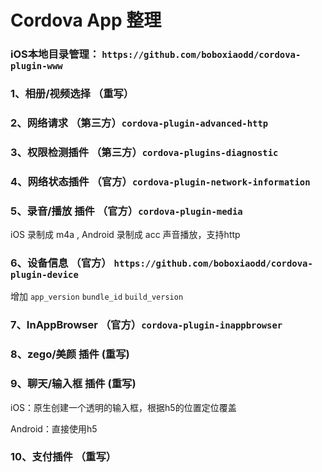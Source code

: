 # Cordova App 整理


### iOS本地目录管理： `https://github.com/boboxiaodd/cordova-plugin-www`

### 1、相册/视频选择 （重写）

### 2、网络请求 （第三方）`cordova-plugin-advanced-http`

### 3、权限检测插件 （第三方）`cordova-plugins-diagnostic`

### 4、网络状态插件 （官方）`cordova-plugin-network-information`

### 5、录音/播放 插件 （官方）`cordova-plugin-media`

iOS  录制成 m4a , Android 录制成 acc 声音播放，支持http

### 6、设备信息 （官方） `https://github.com/boboxiaodd/cordova-plugin-device`
增加 `app_version` `bundle_id` `build_version`

### 7、InAppBrowser （官方）`cordova-plugin-inappbrowser`

### 8、zego/美颜 插件 (重写)

### 9、聊天/输入框 插件 (重写)

iOS：原生创建一个透明的输入框，根据h5的位置定位覆盖

Android：直接使用h5


### 10、支付插件 （重写）


